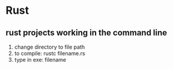 # Rust
rust projects
working in the command line
---------------------------
1. change directory to file path       
2. to compile: rustc filename.rs       
3. type in exe: filename 
